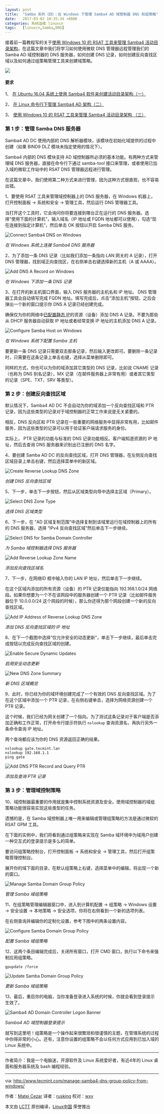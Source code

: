 ```yaml
---
layout: post
title:	"Samba 系列（四）：在 Windows 下管理 Samba4 AD 域管制器 DNS 和组策略"
date:	2017-03-02 10:35:34 +0800 
categories:	系统运维 linuxcn 
tags:	[linuxcn,Samba,DNS]
---
```



接着前一篇教程写的关于[使用 Windows 10 的 RSAT 工具来管理 Samba4 活动目录架构](/article-8097-1.html)，在这篇文章中我们将学习如何使用微软 DNS 管理器远程管理我们的 Samba AD 域控制器的 DNS 服务器，如何创建 DNS 记录，如何创建反向查找区域以及如何通过组策略管理工具来创建域策略。


![](/Asserts/Images//attachment/album/201703/02/103407nb3hkxosffb4x34x.jpg)


#### 要求


1、 [在 Ubuntu 16.04 系统上使用 Samba4 软件来创建活动目录架构（一）](/article-8065-1.html)


2、 [在 Linux 命令行下管理 Samba4 AD 架构（二）](/article-8070-1.html)


3、 [使用 Windows 10 的 RSAT 工具来管理 Samba4 活动目录架构 （三）](/article-8097-1.html)


### 第 1 步：管理 Samba DNS 服务器


Samba4 AD DC 使用内部的 DNS 解析器模块，该模块在初始化域提供的过程中创建（如果 BIND9 DLZ 模块未指定使用的情况下）。


Samba4 内部的 DNS 模块支持 AD 域控制器所必须的基本功能。有两种方式来管理域 DNS 服务器，直接在命令行下通过 samba-tool 接口来管理，或者使用已加入域的微软工作站中的 RSAT DNS 管理器远程进行管理。


在这篇文章中，我们使用第二种方式来进行管理，因为这种方式很直观，也不容易出错。


1、要使用 RSAT 工具来管理域控制器上的 DNS 服务器，在 Windows 机器上，打开控制面板 -> 系统和安全 -> 管理工具，然后运行 DNS 管理器工具。


当打开这个工具时，它会询问你将要连接到哪台正在运行的 DNS 服务器。选择“使用下面的计算机”，输入域名（IP 地址或 FQDN 地址都可以使用），勾选“现在连接到指定计算机”，然后单击 OK 按钮以开启 Samba DNS 服务。


![Connect Samba4 DNS on Windows](/Asserts/Images//attachment/album/201703/02/103536r9pv8h1rd9m99oc4.png)


*在 Windows 系统上连接 Samba4 DNS 服务器*


2、为了添加一条 DNS 记录（比如我们添加一条指向 LAN 网关的 A 记录），打开 DNS 管理器，找到域正向查找区，在右侧单击右键选择新的主机（A 或 AAAA）。


![Add DNS A Record on Windows](/Asserts/Images//attachment/album/201703/02/103536qh1hces122yu0ly1.png)


*在 Windows 下添加一条 DNS 记录*


3、在打开的新主机窗口界面，输入 DNS 服务器的主机名和 IP 地址。 DNS 管理器工具会自动填写完成 FQDN 地址。填写完成后，点击“添加主机”按钮，之后会弹出一个新的窗口提示你 DNS A 记录已经创建完成。


确保仅为你的网络中[已配置静态 IP](http://www.tecmint.com/set-add-static-ip-address-in-linux/)的资源（设备）添加 DNS A 记录。不要为那些从 DHCP 服务器自动获取 IP 地址或者经常变换 IP 地址的主机添加 DNS A 记录。


![Configure Samba Host on Windows](/Asserts/Images//attachment/album/201703/02/103537np0ol3qo908bl0lp.png)


*在 Windows 系统下配置 Samba 主机*


要更新一条 DNS 记录只需要双击那条记录，然后输入更改即可。要删除一条记录时，只需要在这条记录上单击右键，选择从菜单删除即可。


同样的方式，你也可以为你的域添加其它类型的 DNS 记录，比如说 CNAME 记录（也称为 DNS 别名记录），MX 记录（在邮件服务器上非常有用）或者其它类型的记录（SPE、TXT、SRV 等类型）。


### 第 2 步：创建反向查找区域


默认情况下，Samba4 AD DC 不会自动为你的域添加一个反向查找区域和 PTR 记录，因为这些类型的记录对于域控制器的正常工作来说是无关紧要的。


相反，DNS 反向区和 PTR 记录在一些重要的网络服务中显得非常有用，比如邮件服务，因为这些类型的记录可以用于验证客户端请求服务的身份。


实际上， PTR 记录的功能与标准的 DNS 记录功能相反。客户端知道资源的 IP 地址，然后去查询 DNS 服务器来识别出已注册的 DNS 名字。


4、要创建 Samba AD DC 的反向查找区域，打开 DNS 管理器，在左侧反向查找区域目录上单击右键，然后选择菜单中的新区域。


![Create Reverse Lookup DNS Zone](/Asserts/Images//attachment/album/201703/02/103538pv7r5aoqlvrvr7aa.png)


*创建 DNS 反向查找区域*


5、下一步，单击下一步按钮，然后从区域类型向导中选择主区域（Primary）。


![Select DNS Zone Type](/Asserts/Images//attachment/album/201703/02/103538aiv7uy90sfuhf9h7.png)


*选择 DNS 区域类型*


6、下一步，在 “AD 区域复制范围”中选择复制到该域里运行在域控制器上的所有的 DNS 服务器，选择 “IPv4 反向查找区域”然后单击下一步继续。


![Select DNS for Samba Domain Controller](/Asserts/Images//attachment/album/201703/02/103539ktkt670z7a66tpsn.png)


*为 Samba 域控制器选择 DNS 服务器*


![Add Reverse Lookup Zone Name](/Asserts/Images//attachment/album/201703/02/103539q2lt28nzf8xggbqw.png)


*添加反向查找区域名*


7、下一步，在网络ID 框中输入你的 LAN IP 地址，然后单击下一步继续。


在这个区域内添加的所有资源（设备）的 PTR 记录仅能指向 192.168.1.0/24 网络段。如果你想要为一个不在该网段中的服务器创建一个 PTR 记录（比如邮件服务器位于 10.0.0.0/24 这个网段的时候），那么你还得为那个网段创建一个新的反向查找区域。


![Add IP Address of Reverse Lookup DNS Zone](/Asserts/Images//attachment/album/201703/02/103540p8an115sanq138qa.png)


*添加 DNS 反向查找区域的 IP 地址*


8、在下一个截图中选择“仅允许安全的动态更新”，单击下一步继续，最后单击完成按钮以完成反向查找区域的创建。


![Enable Secure Dynamic Updates](/Asserts/Images//attachment/album/201703/02/103540v9094wdj7ha7sdso.png)


*启用安全动态更新*


![New DNS Zone Summary](/Asserts/Images//attachment/album/201703/02/103540a2szx67oaso4gigo.png)


*新 DNS 区域概览*


9、此时，你已经为你的域环境创建完成了一个有效的 DNS 反向查找区域。为了在这个区域中添加一个 PTR 记录，在右侧右键单击，选择为网络资源创建一个 PTR 记录。


这个时候，我们已经为网关创建了一个指向。为了测试这条记录对于客户端是否添加正确和工作正常，打开命令行提示符执行 `nslookup` 查询资源名，再执行另外一条命令查询 IP 地址。


两个查询都应该为你的 DNS 资源返回正确的结果。



```
nslookup gate.tecmint.lan
nslookup 192.168.1.1
ping gate

```

![Add DNS PTR Record and Query PTR](/Asserts/Images//attachment/album/201703/02/103541fn2gw285fx8g22mn.png)


*添加及查询 PTR 记录*


### 第 3 步：管理域控制策略


10、域控制器最重要的作用就是集中控制系统资源及安全。使用域控制器的域组策略功能很容易实现这些类型的任务。


遗憾的是，在 Samba 域控制器上唯一用来编辑或管理组策略的方法是通过微软的 RSAT GPM 工具。


在下面的实例中，我们将看到通过组策略来实现在 Samba 域环境中为域用户创建一种交互式的登录提示是多么的简单。


要访问组策略控制台，打开控制面板 -> 系统和安全 -> 管理工具，然后打开组策略管理控制台。


展开你的域下面的目录，在默认组策略上右键，选择菜单中的编辑，将出现一个新的窗口。


![Manage Samba Domain Group Policy](/Asserts/Images//attachment/album/201703/02/103541ke88gg2yt8dym1ry.png)


*管理 Samba 域组策略*


11、在组策略管理编辑器窗口中，进入到计算机配置 -> 组策略 -> Windows 设置 -> 安全设置 -> 本地策略 -> 安全选项，你将在右侧看到一个新的选项列表。


在右侧查询并编辑你的定制化设置，参考下图中的两条设置内容。


![Configure Samba Domain Group Policy](/Asserts/Images//attachment/album/201703/02/103542rszqkxazeanz1az4.png)


*配置 Samba 域组策略*


12、这两个条目编辑完成后，关闭所有窗口，打开 CMD 窗口，执行以下命令来强制应用组策略。



```
gpupdate /force

```

![Update Samba Domain Group Policy](/Asserts/Images//attachment/album/201703/02/103542y7718s7e8ss0eeed.png)


*更新 Samba 域组策略*


13、最后，重启你的电脑，当你准备登录进入系统的时候，你就会看到登录提示生效了。


![Samba4 AD Domain Controller Logon Banner](/Asserts/Images//attachment/album/201703/02/103542esajtahiennhoa8j.png)


*Samba4 AD 域控制器登录提示*


就写到这里吧！组策略是一个操作起来很繁琐和很谨慎的主题，在管理系统的过程中你得非常的小心。还有，注意你设置的组策略不会以任何方式应用到已加入域的 Linux 系统中。




---


作者简介：我是一个电脑迷，开源软件及 Linux 系统爱好者，有近4年的 Linux 桌面和服务器系统及 bash 编程经验。




---


via: <http://www.tecmint.com/manage-samba4-dns-group-policy-from-windows/>


作者：[Matei Cezar](http://www.tecmint.com/author/cezarmatei/) 译者：[rusking](https://github.com/rusking) 校对：[wxy](https://github.com/wxy)


本文由 [LCTT](https://github.com/LCTT/TranslateProject) 原创编译，[Linux中国](https://linux.cn/) 荣誉推出
